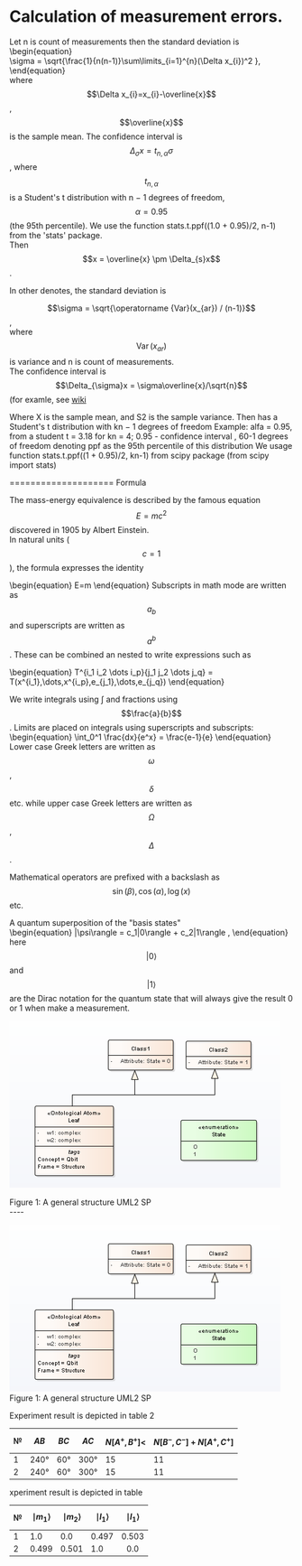 
# Calculation of measurement errors.    
Let n is count of measurements then the standard deviation is  
\begin{equation}  
\sigma = \sqrt{\frac{1}{n(n-1)}\sum\limits_{i=1}^{n}(\Delta x_{i})^2 },  
\end{equation}  
where  $$\Delta x_{i}=x_{i}-\overline{x}$$, $$\overline{x}$$ is the sample mean. The confidence interval is $$\Delta_{\sigma}x = t_{n,\alpha}\sigma$$, where  $$t_{n,\alpha}$$ is a Student's t distribution with n − 1 degrees of freedom, $$\alpha=0.95$$ (the 95th percentile). We use the function  stats.t.ppf((1.0 + 0.95)/2, n-1) from the 'stats' package.  
Then $$x = \overline{x} \pm \Delta_{s}x$$.
<!---
https://en.wikipedia.org/wiki/Confidence_interval#Confidence_interval_for_specific_distributions
--->  

In other denotes, the standard deviation is

$$\sigma = \sqrt{\operatorname {Var}(x_{ar}) / (n-1)}$$,  
where $$\operatorname {Var}(x_{ar})$$  is  variance and n is count of measurements.  
The confidence interval is   
$$\Delta_{\sigma}x = \sigma\overline{x}/\sqrt{n}$$ 
(for examle, see [wiki]([https://en.wikipedia.org/wiki/Confidence_interval])

Where X is the sample mean, and S2 is the sample variance. Then
has a Student's t distribution with kn − 1 degrees of freedom
Example: alfa = 0.95, from a student t = 3.18 for kn = 4; 0.95 - confidence interval , 60-1 degrees of freedom
denoting ppf as the 95th percentile of this distribution
We usage function stats.t.ppf((1 + 0.95)/2, kn-1) from scipy package (from scipy import stats)


====================
Formula

The mass-energy equivalence is described by the famous equation
$$ E=mc^2 $$
discovered in 1905 by Albert Einstein.  
In natural units ($$c = 1$$), the formula expresses the identity  

\begin{equation}
E=m
\end{equation}
Subscripts in math mode are written as $$a_b$$ and superscripts are written as $$a^b$$. These can be combined an nested to write expressions such as  

\begin{equation}
 T^{i_1 i_2 \dots i_p}{j_1 j_2 \dots j_q} = T(x^{i_1},\dots,x^{i_p},e_{j_1},\dots,e_{j_q})
\end{equation}  

We write integrals using $\int$ and fractions using $$\frac{a}{b}$$. Limits are placed on integrals using superscripts and subscripts:
\begin{equation}
\int_0^1 \frac{dx}{e^x} =  \frac{e-1}{e}
\end{equation}
Lower case Greek letters are written as $$\omega$$, $$\delta$$ etc. while upper case Greek letters are written as $$\Omega$$, $$\Delta$$.

Mathematical operators are prefixed with a backslash as $$\sin(\beta), \cos(\alpha), \log(x)$$ etc.

A quantum superposition of the "basis states"  
\begin{equation}
 |\psi\rangle = c_1|0\rangle   + c_2|1\rangle ,
\end{equation}
here $$|0\rangle$$ and $$|1\rangle$$ are the Dirac notation for the quantum state that will always give the result 0 or 1 when make a measurement.


<p><img src="qbit.png" alt="" /></p>
Figure 1: A general structure UML2 SP <br/>
----

![Image](qbit.png)
Figure 1: A general structure UML2 SP <br/>
  
  
  
Experiment result is depicted in table 2

| №   | $$AB$$   | $$BC$$  | $$AC$$   | $$N[A^+,B^+] < $$ | $$N[B^-,C^-]+N[A^+,C^+]$$ |
| --- | ---- | --- | ---- | ---------- | --------------------- |
| 1   | 240° | 60° | 300° | 15         | 11                    |
| 2   | 240° | 60° | 300° | 15         | 11                    |  

xperiment result is depicted in table

| №   | $$\mid m_1\rangle$$   |$$\mid m_2\rangle$$  | $$\mid l_1\rangle$$   | $$\mid l_1\rangle$$ | 
| --- | ---- | --- | ---- | :----------: |
| 1   | 1.0 | 0.0 | 0.497 | 0.503         | 
| 2   | 0.499 | 0.501 | 1.0 | 0.0         |  

